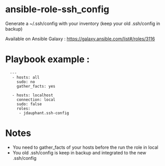 ansible-role-ssh_config
===========================

Generate a ~/.ssh/config with your inventory (keep your old .ssh/config in backup)

Available on Ansible Galaxy : https://galaxy.ansible.com/list#/roles/3116

# Playbook example :
```
  ---
   - hosts: all
     sudo: no
     gather_facts: yes

   - hosts: localhost
     connection: local
     sudo: false
     roles:
      - jdauphant.ssh-config
```
# Notes
- You need to gather_facts of your hosts before the run the role in local
- You old .ssh/config is keep in backup and integrated to the new .ssh/config
